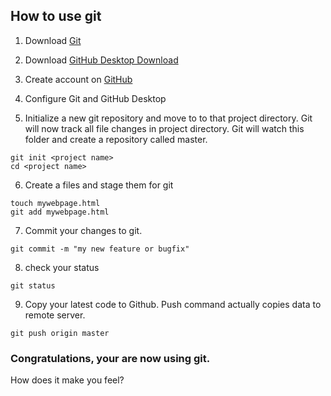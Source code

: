 ## How to use git

1. Download [Git](git-scm.com/download)

2. Download [GitHub Desktop Download](https://desktop.github.com/)

3. Create account on [GitHub](https://www.github.com/)

4. Configure Git and GitHub Desktop

5. Initialize a new git repository and move to to that project directory. Git will now track all file changes in project directory. Git will watch this folder and create a repository called master. 

```
git init <project name>
cd <project name>

```

6. Create a files and stage them for git

```
touch mywebpage.html
git add mywebpage.html
```

7. Commit your changes to git.

```
git commit -m "my new feature or bugfix"
```

8. check your status

```
git status
```
9. Copy your latest code to Github. Push command actually copies data to remote server. 

```
git push origin master
```

### Congratulations, your are now using git. 
How does it make you feel?


